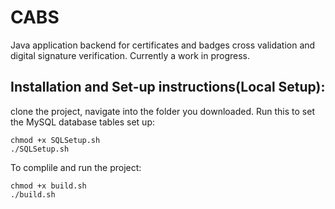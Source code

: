  # CABS 
Java application backend for certificates and badges cross validation and digital signature verification. Currently a work in progress.

## Installation and Set-up instructions(Local Setup):
clone the project, navigate into the folder you downloaded. Run this to set the MySQL database tables set up:

```shell
chmod +x SQLSetup.sh
./SQLSetup.sh
```

To complile and run the project:

```shell
chmod +x build.sh
./build.sh
```

